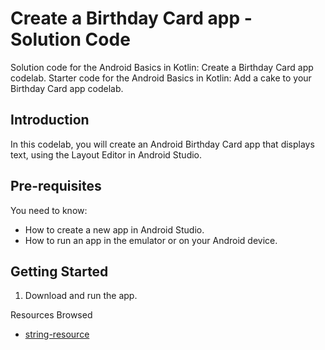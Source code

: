 Create a Birthday Card app - Solution Code
==========================================

Solution code for the Android Basics in Kotlin: Create a Birthday Card app codelab.
Starter code for the Android Basics in Kotlin: Add a cake to your Birthday Card app codelab.

Introduction
------------
In this codelab, you will create an Android Birthday Card app that displays text, 
using the Layout Editor in Android Studio.

Pre-requisites
--------------

You need to know:
- How to create a new app in Android Studio. 
- How to run an app in the emulator or on your Android device.


Getting Started
---------------

1. Download and run the app.

Resources Browsed 
* [string-resource](https://developer.android.com/guide/topics/resources/string-resource)
